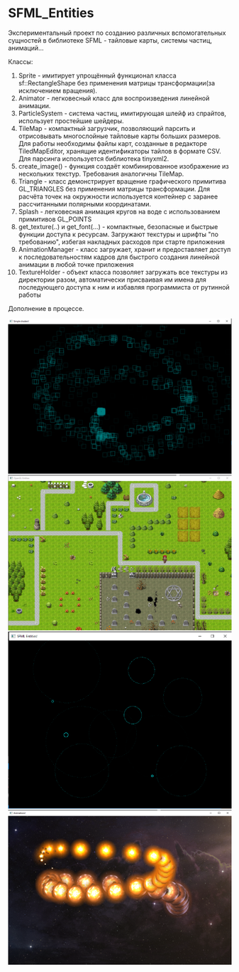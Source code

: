 # SFML_Entities
Экспериментальный проект по созданию различных вспомогательных сущностей в библиотеке SFML - тайловые карты, системы частиц, анимаций...

Классы:
1. Sprite   - имитирует упрощённый функционал класса sf::RectangleShape без применения матрицы трансформации(за исключением вращения).
2. Animator - легковесный класс для воспроизведения линейной анимации.
3. ParticleSystem - система частиц, имитирующая шлейф из спрайтов, использует простейшие шейдеры.
4. TileMap  - компактный загрузчик, позволяющий парсить и отрисовывать многослойные тайловые карты больших размеров. 
   Для работы необходимы файлы карт, созданные в редакторе TiledMapEditor, хранящие идентификаторы тайлов в формате CSV.
   Для парсинга используется библиотека tinyxml2.
5. create_image() - функция создаёт комбинированное изображение из нескольких текстур. Требования аналогичны TileMap.
6. Triangle - класс демонстрирует вращение графического примитива GL_TRIANGLES без применения матрицы трансформации. Для расчёта 
   точек на окружности используется контейнер с заранее рассчитанными полярными координатами.
7. Splash - легковесная анимация кругов на воде с использованием примитивов GL_POINTS
8. get_texture(..) и get_font(...) - компактные, безопасные и быстрые функции доступа к ресурсам. Загружают текстуры
   и шрифты "по требованию", избегая накладных расходов при старте приложения
9. AnimationManager - класс загружает, хранит и предоставляет доступ к последовательностям кадров для быстрого создания
   линейной анимации в любой точке приложения
10. TextureHolder - объект класса позволяет загружать все текстуры из директории разом, автоматически присваивая им имена 
   для последующего доступа к ним и избавляя программиста от рутинной работы
   
Дополнение в процессе.

![alt text](screenshots/Plume_1.png)
![alt text](screenshots/rpg_1.png)
![alt text](screenshots/splashes.png)
![alt text](screenshots/explosions.png)
